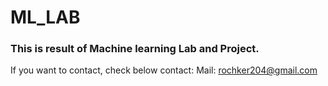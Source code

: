 # ML_LAB

### This is result of Machine learning Lab and Project.

If you want to contact, check below contact:
Mail: rochker204@gmail.com
